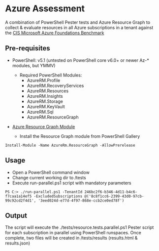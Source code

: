# Azure Assessment

A combination of PowerShell Pester tests and Azure Resource Graph to collect & evaluate resources in all Azure subscriptions in a tenant against the [CIS Microsoft Azure Foundations Benchmark](https://azure.microsoft.com/en-au/resources/cis-microsoft-azure-foundations-security-benchmark/en-us/)

## Pre-requisites

- PowerShell: v5.1 (untested on PowerShell core v6.0+ or newer Az-* modules, but YMMV)

    - Required PowerShell Modules: 
        - AzureRM.Profile
        - AzureRM.RecoveryServices
        - AzureRM.Resources
        - AzureRM.Insights
        - AzureRM.Storage
        - AzureRM.KeyVault
        - AzureRM.Sql
        - AzureRM.ResourceGraph

- [Azure Resource Graph Module](https://docs.microsoft.com/en-us/azure/governance/resource-graph/first-query-powershell#add-the-resource-graph-module)

    - Install the Resource Graph module from PowerShell Gallery

```Install-Module -Name AzureRm.ResourceGraph -AllowPrerelease```

## Usage

- Open a PowerShell command window
- Change current working dir to <repository root>/tests
- Execute run-parallel.ps1 script with mandatory parameters

`PS C:> ./run-parallel.ps1 -TenantId 246bc2f6-b346-4d11-b4c6-f7caa1a14ef5 -ExcludedSubscriptions @('8c8f1cc6-2399-43d0-97cb-99c92cd2f4d1', '3eed024d-e77d-4f97-868e-ccb2ce0ed78f') `

## Output
The script will execute the ./tests/resource.tests.parallel.ps1 Pester script for each subscription in parallel using PowerShell runspaces. Once complete, two files will be created in /tests/results (results.html & results.json)
